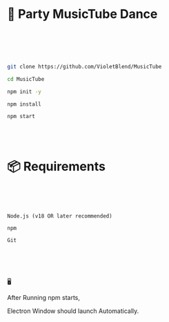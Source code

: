 # 🎵 Party MusicTube Dance

<br>

<br>

<br>

```bash

git clone https://github.com/VioletBlend/MusicTube

cd MusicTube

npm init -y

npm install

npm start

```

<br>

<br>

# 📦 Requirements

<br>

<br>

```

Node.js (v18 OR later recommended)

npm

Git

```

<br>

<br>

<br>

🖥️ 

After Running npm starts, 

Electron Window should launch Automatically.
